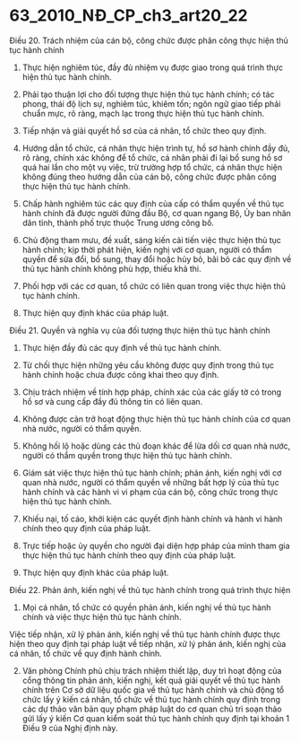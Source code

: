 # 63_2010_NĐ_CP_ch3_art20_22
Điều 20. Trách nhiệm của cán bộ, công chức được phân công thực hiện thủ tục hành chính

1. Thực hiện nghiêm túc, đầy đủ nhiệm vụ được giao trong quá trình thực hiện thủ tục hành chính.

2. Phải tạo thuận lợi cho đối tượng thực hiện thủ tục hành chính; có tác phong, thái độ lịch sự, nghiêm túc, khiêm tốn; ngôn ngữ giao tiếp phải chuẩn mực, rõ ràng, mạch lạc trong thực hiện thủ tục hành chính.

3. Tiếp nhận và giải quyết hồ sơ của cá nhân, tổ chức theo quy định.

4. Hướng dẫn tổ chức, cá nhân thực hiện trình tự, hồ sơ hành chính đầy đủ, rõ ràng, chính xác không để tổ chức, cá nhân phải đi lại bổ sung hồ sơ quá hai lần cho một vụ việc, trừ trường hợp tổ chức, cá nhân thực hiện không đúng theo hướng dẫn của cán bộ, công chức được phân công thực hiện thủ tục hành chính.

5. Chấp hành nghiêm túc các quy định của cấp có thẩm quyền về thủ tục hành chính đã được người đứng đầu Bộ, cơ quan ngang Bộ, Ủy ban nhân dân tỉnh, thành phố trực thuộc Trung ương công bố.

6. Chủ động tham mưu, đề xuất, sáng kiến cải tiến việc thực hiện thủ tục hành chính; kịp thời phát hiện, kiến nghị với cơ quan, người có thẩm quyền để sửa đổi, bổ sung, thay đổi hoặc hủy bỏ, bãi bỏ các quy định về thủ tục hành chính không phù hợp, thiếu khả thi.

7. Phối hợp với các cơ quan, tổ chức có liên quan trong việc thực hiện thủ tục hành chính.

8. Thực hiện quy định khác của pháp luật.

Điều 21. Quyền và nghĩa vụ của đối tượng thực hiện thủ tục hành chính

1. Thực hiện đầy đủ các quy định về thủ tục hành chính.

2. Từ chối thực hiện những yêu cầu không được quy định trong thủ tục hành chính hoặc chưa được công khai theo quy định.

3. Chịu trách nhiệm về tính hợp pháp, chính xác của các giấy tờ có trong hồ sơ và cung cấp đầy đủ thông tin có liên quan.

4. Không được cản trở hoạt động thực hiện thủ tục hành chính của cơ quan nhà nước, người có thẩm quyền.

5. Không hối lộ hoặc dùng các thủ đoạn khác để lừa dối cơ quan nhà nước, người có thẩm quyền trong thực hiện thủ tục hành chính.

6. Giám sát việc thực hiện thủ tục hành chính; phản ánh, kiến nghị với cơ quan nhà nước, người có thẩm quyền về những bất hợp lý của thủ tục hành chính và các hành vi vi phạm của cán bộ, công chức trong thực hiện thủ tục hành chính.

7. Khiếu nại, tố cáo, khởi kiện các quyết định hành chính và hành vi hành chính theo quy định của pháp luật.

8. Trực tiếp hoặc ủy quyền cho người đại diện hợp pháp của mình tham gia thực hiện thủ tục hành chính theo quy định của pháp luật.

9. Thực hiện quy định khác của pháp luật.

Điều 22. Phản ánh, kiến nghị về thủ tục hành chính trong quá trình thực hiện

1. Mọi cá nhân, tổ chức có quyền phản ánh, kiến nghị về thủ tục hành chính và việc thực hiện thủ tục hành chính.

Việc tiếp nhận, xử lý phản ánh, kiến nghị về thủ tục hành chính được thực hiện theo quy định tại pháp luật về tiếp nhận, xử lý phản ánh, kiến nghị của cá nhân, tổ chức về quy định hành chính.

2. Văn phòng Chính phủ chịu trách nhiệm thiết lập, duy trì hoạt động của cổng thông tin phản ánh, kiến nghị, kết quả giải quyết về thủ tục hành chính trên Cơ sở dữ liệu quốc gia về thủ tục hành chính và chủ động tổ chức lấy ý kiến cá nhân, tổ chức về thủ tục hành chính quy định trong các dự thảo văn bản quy phạm pháp luật do cơ quan chủ trì soạn thảo gửi lấy ý kiến Cơ quan kiểm soát thủ tục hành chính quy định tại khoản 1 Điều 9 của Nghị định này.